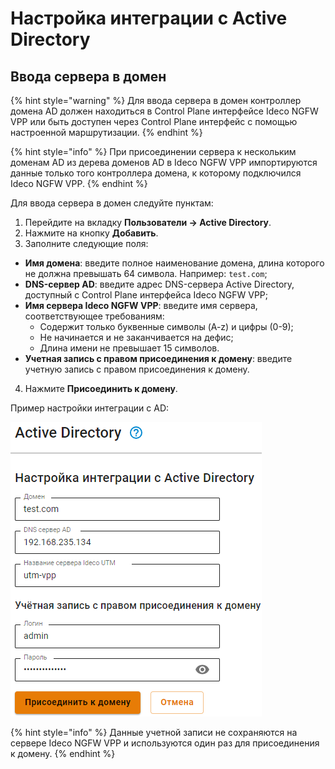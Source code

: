 # Настройка интеграции с Active Directory

## Ввода сервера в домен

{% hint style="warning" %}
Для ввода сервера в домен контроллер домена AD должен находиться в Control Plane интерфейсе Ideco NGFW VPP или быть доступен через Сontrol Plane интерфейс с помощью настроенной маршрутизации.
{% endhint %}

{% hint style="info" %}
При присоединении сервера к нескольким доменам AD из дерева доменов AD в Ideco NGFW VPP импортируются данные только того контроллера домена, к которому подключился Ideco NGFW VPP.
{% endhint %}

Для ввода сервера в домен следуйте пунктам:

1. Перейдите на вкладку **Пользователи -> Active Directory**.
2. Нажмите на кнопку **Добавить**.
3. Заполните следующие поля:

* **Имя домена**: введите полное наименование домена, длина которого не должна превышать 64 символа. Например: `test.com`;
* **DNS-сервер AD**: введите адрес DNS-сервера Active Directory, доступный с Сontrol Plane интерфейса Ideco NGFW VPP;
* **Имя сервера Ideco NGFW VPP**: введите имя сервера, соответствующее требованиям:
  * Содержит только буквенные символы (A-z) и цифры (0-9);
  * Не начинается и не заканчивается на дефис;
  * Длина имени не превышает 15 символов.
* **Учетная запись с правом присоединения к домену**: введите учетную запись с правом присоединения к домену.

4. Нажмите **Присоединить к домену**.

Пример настройки интеграции с AD:

![](../../.gitbook/assets/active-directory1.png)

{% hint style="info" %}
Данные учетной записи не сохраняются на сервере Ideco NGFW VPP и используются один раз для присоединения к домену.
{% endhint %}
